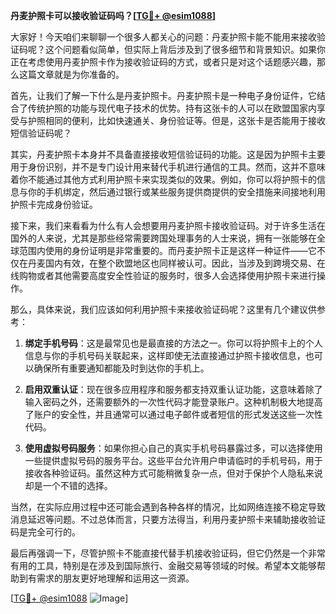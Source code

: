 **丹麦护照卡可以接收验证码吗？[[TG💪+ @esim1088](https://t.me/s/esim1088)]**

大家好！今天咱们来聊聊一个很多人都关心的问题：丹麦护照卡能不能用来接收验证码呢？这个问题看似简单，但实际上背后涉及到了很多细节和背景知识。如果你正在考虑使用丹麦护照卡作为接收验证码的方式，或者只是对这个话题感兴趣，那么这篇文章就是为你准备的。

首先，让我们了解一下什么是丹麦护照卡。丹麦护照卡是一种电子身份证件，它结合了传统护照的功能与现代电子技术的优势。持有这张卡的人可以在欧盟国家内享受与护照相同的便利，比如快速通关、身份验证等。但是，这张卡是否能用于接收短信验证码呢？

其实，丹麦护照卡本身并不具备直接接收短信验证码的功能。这是因为护照卡主要用于身份识别，并不是专门设计用来替代手机进行通信的工具。然而，这并不意味着你不能通过其他方式利用护照卡来实现类似的效果。例如，你可以将护照卡的信息与你的手机绑定，然后通过银行或某些服务提供商提供的安全措施来间接地利用护照卡完成身份验证。

接下来，我们来看看为什么有人会想要用丹麦护照卡接收验证码。对于许多生活在国外的人来说，尤其是那些经常需要跨国处理事务的人士来说，拥有一张能够在全球范围内使用的身份证明是非常重要的。而丹麦护照卡正是这样一种证件——它不仅在丹麦国内有效，在整个欧盟地区也同样被认可。因此，当涉及到跨境交易、在线购物或者其他需要高度安全性验证的服务时，很多人会选择使用护照卡来进行操作。

那么，具体来说，我们应该如何利用护照卡来接收验证码呢？这里有几个建议供参考：

1. **绑定手机号码**：这是最常见也是最直接的方法之一。你可以将护照卡上的个人信息与你的手机号码关联起来，这样即使无法直接通过护照卡接收信息，也可以确保所有重要通知都能及时到达你的手机上。
   
2. **启用双重认证**：现在很多应用程序和服务都支持双重认证功能，这意味着除了输入密码之外，还需要额外的一次性代码才能登录账户。这种机制极大地提高了账户的安全性，并且通常可以通过电子邮件或者短信的形式发送这些一次性代码。

3. **使用虚拟号码服务**：如果你担心自己的真实手机号码暴露过多，可以选择使用一些提供虚拟号码的服务平台。这些平台允许用户申请临时的手机号码，用于接收各种验证码。虽然这种方式可能稍微复杂一点，但对于保护个人隐私来说却是一个不错的选择。

当然，在实际应用过程中还可能会遇到各种各样的情况，比如网络连接不稳定导致消息延迟等问题。不过总体而言，只要方法得当，利用丹麦护照卡来辅助接收验证码是完全可行的。

最后再强调一下，尽管护照卡不能直接代替手机接收验证码，但它仍然是一个非常有用的工具，特别是在涉及到国际旅行、金融交易等领域的时候。希望本文能够帮助到有需求的朋友更好地理解和运用这一资源。

[[TG💪+ @esim1088](https://t.me/s/esim1088) ![Image](https://i.postimg.cc/4NQfJmqS/Snipaste-2025-05-13-00-14-12.png)]